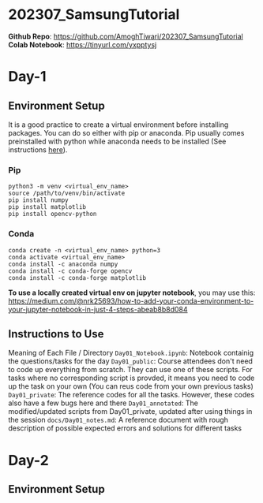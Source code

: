 # 202307_SamsungTutorial

**Github Repo**:  https://github.com/AmoghTiwari/202307_SamsungTutorial <br/>
**Colab Notebook**: https://tinyurl.com/yxpptysj

# Day-1
## Environment Setup
It is a good practice to create a virtual environment before installing packages. You can do so either with pip or anaconda. Pip usually comes preinstalled with python while anaconda needs to be installed (See instructions [here](https://docs.conda.io/projects/conda/en/latest/user-guide/install/linux.html)). 

### Pip
```
python3 -m venv <virtual_env_name>
source /path/to/venv/bin/activate
pip install numpy
pip install matplotlib
pip install opencv-python
```

### Conda
```
conda create -n <virtual_env_name> python=3
conda activate <virtual_env_name>
conda install -c anaconda numpy
conda install -c conda-forge opencv
conda install -c conda-forge matplotlib
```

**To use a locally created virtual env on jupyter notebook**, you may use this: https://medium.com/@nrk25693/how-to-add-your-conda-environment-to-your-jupyter-notebook-in-just-4-steps-abeab8b8d084

## Instructions to Use
Meaning of Each File / Directory
`Day01_Notebook.ipynb`: Notebook containig the questions/tasks for the day
`Day01_public`: Course attendees don't need to code up everything from scratch. They can use one of these scripts. For tasks where no corresponding script is provded, it means you need to code up the task on your own (You can reus code from your own previous tasks)
`Day01_private`: The reference codes for all the tasks. However, these codes also have a few bugs here and there
`Day01_annotated`: The modified/updated scripts from Day01_private, updated after using things in the session
`docs/Day01_notes.md`: A reference document with rough description of possible expected errors and solutions for different tasks


# Day-2
## Environment Setup
